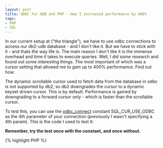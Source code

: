 ```yaml
---
layout: post
title: ODBC for UDB and PHP - How I increased performance by 400%
tags:
- PHP
- SQL
---
```


In our current setup at ("the triangle"), we have to use odbc connections to access our db2-udb database - and I don't like it.  But we have to stick with it - and thats the way life is.  The main reason I don't like it is the immense overhead and time it takes to execute queries.  Well, I did some research and found out some interesting things.  The most important of which was a cursor setting that allowed me to gain up to 400% performance.  Find out how:

The dynamic scrollable cursor used to fetch data from the database in odbc is not supported by db2, so db2 downgrades the cursor to a dynamic keyset driven cursor.  This is by default.  Performance is gained by downgrading to a forward cursor only - which is faster than the scrollable cursor.

To test this, you can use the [odbc_connect](http://php.net/odbc_connect) constant SQL_CUR_USE_ODBC as the 4th parameter of your connection (previously I wasn't specifying a 4th param).  This is the code I used to test it:

**Remember, try the test once with the constant, and once without.**

{% highlight PHP %}
<?php
$dsn = 'DRIVER={iSeries Access ODBC Driver};SYSTEM=SYS1;';
$username = 'USERNAME';
$password = 'PASSWORD';
$sql = "select * from library.file fetch first 200 rows only";
 
$db = odbc_connect($dsn, $username, $password, SQL_CUR_USE_ODBC) or die(odbc_error());
 
$start = microtime(true);
 
$result = odbc_e xec($db, $sql);
while ($row = odbc_fetch_array($result)) {
}
 
$stop = microtime(true);
 
print $stop - $start;
{% endhighlight %}

Of course, remember to swap out the proper credentials and make a legitimate sql call for testing.

If anyone has any reasons or pointers why this setting could be bad, let me know.  Thanks!
